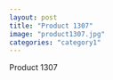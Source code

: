 ```yaml
---
layout: post
title: "Product 1307"
image: "product1307.jpg"
categories: "category1"
---
```

Product 1307
